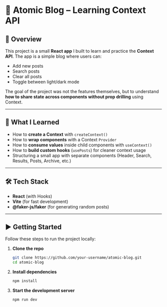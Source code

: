 # 📝 Atomic Blog – Learning Context API  

## 📌 Overview  
This project is a small **React app** I built to learn and practice the **Context API**. The app is a simple blog where users can:  
- Add new posts  
- Search posts  
- Clear all posts  
- Toggle between light/dark mode  

The goal of the project was not the features themselves, but to understand **how to share state across components without prop drilling** using Context.  

---

## 🚀 What I Learned  
- How to **create a Context** with `createContext()`  
- How to **wrap components** with a Context `Provider`  
- How to **consume values** inside child components with `useContext()`  
- How to **build custom hooks** (`usePosts`) for cleaner context usage  
- Structuring a small app with separate components (Header, Search, Results, Posts, Archive, etc.)  

---

## 🛠️ Tech Stack  
- **React** (with Hooks)  
- **Vite** (for fast development)  
- **@faker-js/faker** (for generating random posts)  

---


## ▶️ Getting Started  

Follow these steps to run the project locally:  

1. **Clone the repo**  
   ```bash
   git clone https://github.com/your-username/atomic-blog.git
   cd atomic-blog
   
2. **Install dependencies**  
   ```bash
   npm install

3. **Start the development server**  
   ```bash
   npm run dev

